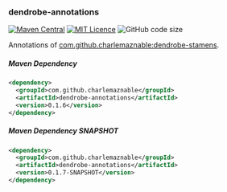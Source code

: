 ### dendrobe-annotations

[![Maven Central](https://maven-badges.herokuapp.com/maven-central/com.github.charlemaznable/dendrobe-annotations/badge.svg)](https://maven-badges.herokuapp.com/maven-central/com.github.charlemaznable/dendrobe-annotations/)
[![MIT Licence](https://badges.frapsoft.com/os/mit/mit.svg?v=103)](https://opensource.org/licenses/mit-license.php)
![GitHub code size](https://img.shields.io/github/languages/code-size/CharLemAznable/dendrobe-annotations)

Annotations of [com.github.charlemaznable:dendrobe-stamens](https://github.com/CharLemAznable/dendrobe-stamens).

##### Maven Dependency

```xml
<dependency>
  <groupId>com.github.charlemaznable</groupId>
  <artifactId>dendrobe-annotations</artifactId>
  <version>0.1.6</version>
</dependency>
```

##### Maven Dependency SNAPSHOT

```xml
<dependency>
  <groupId>com.github.charlemaznable</groupId>
  <artifactId>dendrobe-annotations</artifactId>
  <version>0.1.7-SNAPSHOT</version>
</dependency>
```
